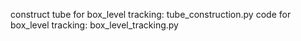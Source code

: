 construct tube for box_level tracking: tube_construction.py
code for box_level tracking: box_level_tracking.py
